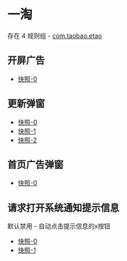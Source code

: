 # 一淘

存在 4 规则组 - [com.taobao.etao](/src/apps/com.taobao.etao.ts)

## 开屏广告

- [快照-0](https://gkd-kit.songe.li/import/12727451)

## 更新弹窗

- [快照-0](https://gkd-kit.gitee.io/import/12684250)
- [快照-1](https://gkd-kit.songe.li/import/12727457)
- [快照-2](https://gkd-kit.gitee.io/import/12684244)

## 首页广告弹窗

- [快照-0](https://gkd-kit.songe.li/import/12739581)

## 请求打开系统通知提示信息

默认禁用 - 自动点击提示信息的x按钮

- [快照-0](https://gkd-kit.gitee.io/import/12684278)
- [快照-1](https://gkd-kit.gitee.io/import/12684351)
